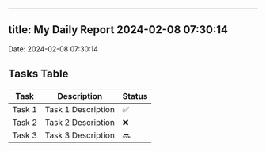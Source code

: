 
---
title: My Daily Report 2024-02-08 07:30:14
---

Date: 2024-02-08 07:30:14

## Tasks Table

| Task | Description | Status |
|------|-------------|--------|
| Task 1 | Task 1 Description | ✅ |
| Task 2 | Task 2 Description | ❌ |
| Task 3 | Task 3 Description | 🔜 |
